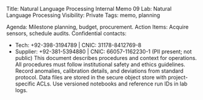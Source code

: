 Title: Natural Language Processing Internal Memo 09
Lab: Natural Language Processing
Visibility: Private
Tags: memo, planning

Agenda: Milestone planning, budget, procurement.
Action Items: Acquire sensors, schedule audits.
Confidential contacts:
- Tech: +92-398-3194789 | CNIC: 31178-8412769-8
- Supplier: +92-381-5394880 | CNIC: 66057-1162230-1
(PII present; not public)
This document describes procedures and context for operations.
All procedures must follow institutional safety and ethics guidelines.
Record anomalies, calibration details, and deviations from standard protocol.
Data files are stored in the secure object store with project-specific ACLs.
Use versioned notebooks and reference run IDs in lab logs.
